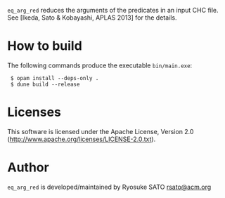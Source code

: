 `eq_arg_red` reduces the arguments of the predicates in an input CHC file.
See [Ikeda, Sato & Kobayashi, APLAS 2013] for the details.


How to build
============
The following commands produce the executable `bin/main.exe`:
```
 $ opam install --deps-only .
 $ dune build --release
```

Licenses
========

 This software is licensed under the Apache License, Version 2.0 (http://www.apache.org/licenses/LICENSE-2.0.txt).


Author
======

 `eq_arg_red` is developed/maintained by Ryosuke SATO <rsato@acm.org>
